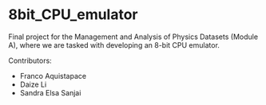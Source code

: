# 8bit_CPU_emulator
Final project for the Management and Analysis of Physics Datasets (Module A), where we are tasked with developing an 8-bit CPU emulator.

Contributors:
- Franco Aquistapace
- Daize Li
- Sandra Elsa Sanjai